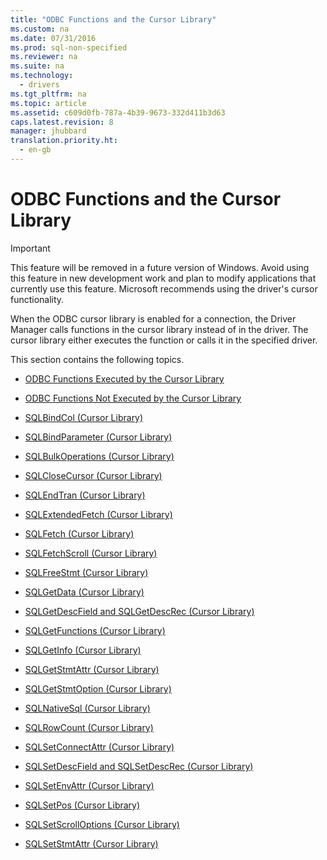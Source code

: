 ```yaml
---
title: "ODBC Functions and the Cursor Library"
ms.custom: na
ms.date: 07/31/2016
ms.prod: sql-non-specified
ms.reviewer: na
ms.suite: na
ms.technology: 
  - drivers
ms.tgt_pltfrm: na
ms.topic: article
ms.assetid: c609d0fb-787a-4b39-9673-332d411b3d63
caps.latest.revision: 8
manager: jhubbard
translation.priority.ht: 
  - en-gb
---
```

# ODBC Functions and the Cursor Library
> [!IMPORTANT]  
>  This feature will be removed in a future version of Windows. Avoid using this feature in new development work and plan to modify applications that currently use this feature. Microsoft recommends using the driver's cursor functionality.  
  
 When the ODBC cursor library is enabled for a connection, the Driver Manager calls functions in the cursor library instead of in the driver. The cursor library either executes the function or calls it in the specified driver.  
  
 This section contains the following topics.  
  
-   [ODBC Functions Executed by the Cursor Library](../content/ODBC-Functions-Executed-by-the-Cursor-Library.md)  
  
-   [ODBC Functions Not Executed by the Cursor Library](../content/ODBC-Functions-Not-Executed-by-the-Cursor-Library.md)  
  
-   [SQLBindCol (Cursor Library)](../content/SQLBindCol--Cursor-Library-.md)  
  
-   [SQLBindParameter (Cursor Library)](../content/SQLBindParameter--Cursor-Library-.md)  
  
-   [SQLBulkOperations (Cursor Library)](../content/SQLBulkOperations-and-the-Cursor-Library.md)  
  
-   [SQLCloseCursor (Cursor Library)](../content/SQLCloseCursor_ODBC.md)  
  
-   [SQLEndTran (Cursor Library)](../content/SQLEndTran--Cursor-Library-.md)  
  
-   [SQLExtendedFetch (Cursor Library)](../content/SQLExtendedFetch--Cursor-Library-.md)  
  
-   [SQLFetch (Cursor Library)](../content/SQLFetch--Cursor-Library-.md)  
  
-   [SQLFetchScroll (Cursor Library)](../content/SQLFetchScroll--Cursor-Library-.md)  
  
-   [SQLFreeStmt (Cursor Library)](../content/SQLFreeStmt--Cursor-Library-.md)  
  
-   [SQLGetData (Cursor Library)](../content/SQLGetData--Cursor-Library-.md)  
  
-   [SQLGetDescField and SQLGetDescRec (Cursor Library)](../content/SQLGetDescField-and-SQLGetDescRec--Cursor-Library-.md)  
  
-   [SQLGetFunctions (Cursor Library)](../content/SQLGetFunctions--Cursor-Library-.md)  
  
-   [SQLGetInfo (Cursor Library)](../content/SQLGetInfo--Cursor-Library-.md)  
  
-   [SQLGetStmtAttr (Cursor Library)](../content/SQLGetStmtAttr--Cursor-Library-.md)  
  
-   [SQLGetStmtOption (Cursor Library)](../content/SQLGetStmtOption--Cursor-Library-.md)  
  
-   [SQLNativeSql (Cursor Library)](../content/SQLNativeSql--Cursor-Library-.md)  
  
-   [SQLRowCount (Cursor Library)](../content/SQLRowCount--Cursor-Library-.md)  
  
-   [SQLSetConnectAttr (Cursor Library)](../content/SQLSetConnectAttr--Cursor-Library-.md)  
  
-   [SQLSetDescField and SQLSetDescRec (Cursor Library)](../content/SQLSetDescField-and-SQLSetDescRec--Cursor-Library-.md)  
  
-   [SQLSetEnvAttr (Cursor Library)](../content/SQLSetEnvAttr-and-the-Cursor-Library.md)  
  
-   [SQLSetPos (Cursor Library)](../content/SQLSetPos--Cursor-Library-.md)  
  
-   [SQLSetScrollOptions (Cursor Library)](../content/SQLSetScrollOptions--Cursor-Library-.md)  
  
-   [SQLSetStmtAttr (Cursor Library)](../content/SQLSetStmtAttr--Cursor-Library-.md)